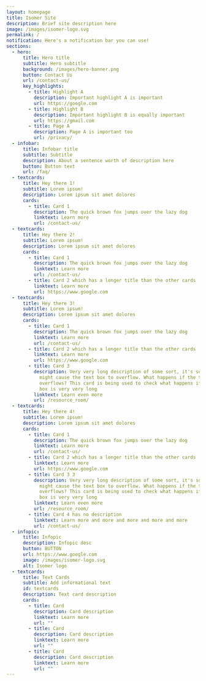 ```yaml
---
layout: homepage
title: Isomer Site
description: Brief site description here
image: /images/isomer-logo.svg
permalink: /
notification: Here's a notification bar you can use!
sections:
  - hero:
      title: Hero title
      subtitle: Hero subtitle
      background: /images/hero-banner.png
      button: Contact Us
      url: /contact-us/
      key_highlights:
        - title: Highlight A
          description: Important highlight A is important
          url: https://google.com
        - title: Highlight B
          description: Important highlight B is equally important
          url: https://gmail.com
        - title: Page A
          description: Page A is important too
          url: /privacy/
  - infobar:
      title: Infobar title
      subtitle: Subtitle
      description: About a sentence worth of description here
      button: Button text
      url: /faq/
  - textcards:
      title: Hey there 1!
      subtitle: Lorem ipsum!
      description: Lorem ipsum sit amet dolores
      cards:
        - title: Card 1
          description: The quick brown fox jumps over the lazy dog
          linktext: Learn more
          url: /contact-us/
  - textcards:
      title: Hey there 2!
      subtitle: Lorem ipsum!
      description: Lorem ipsum sit amet dolores
      cards:
        - title: Card 1
          description: The quick brown fox jumps over the lazy dog
          linktext: Learn more
          url: /contact-us/
        - title: Card 2 which has a longer title than the other cards
          linktext: Learn more
          url: https://www.google.com
  - textcards:
      title: Hey there 3!
      subtitle: Lorem ipsum!
      description: Lorem ipsum sit amet dolores
      cards:
        - title: Card 1
          description: The quick brown fox jumps over the lazy dog
          linktext: Learn more
          url: /contact-us/
        - title: Card 2 which has a longer title than the other cards
          linktext: Learn more
          url: https://www.google.com
        - title: Card 3
          description: Very very long description of some sort, it's so long that this
            might cause the text box to overflow. What happens if the text box
            overflows? This card is being used to check what happens if the text
            box is very very long
          linktext: Learn even more
          url: /resource_room/
  - textcards:
      title: Hey there 4!
      subtitle: Lorem ipsum!
      description: Lorem ipsum sit amet dolores
      cards:
        - title: Card 1
          description: The quick brown fox jumps over the lazy dog
          linktext: Learn more
          url: /contact-us/
        - title: Card 2 which has a longer title than the other cards
          linktext: Learn more
          url: https://www.google.com
        - title: Card 3 3
          description: Very very long description of some sort, it's so long that this
            might cause the text box to overflow. What happens if the text box
            overflows? This card is being used to check what happens if the text
            box is very very long
          linktext: Learn even more
          url: /resource_room/
        - title: Card 4 has no description
          linktext: Learn more and more and more and more and more
          url: /contact-us/
  - infopic:
      title: Infopic
      description: Infopic desc
      button: BUTTON
      url: https://www.google.com
      image: /images/isomer-logo.svg
      alt: Isomer logo
  - textcards:
      title: Text Cards
      subtitle: Add informational text
      id: textcards
      description: Text card description
      cards:
        - title: Card
          description: Card description
          linktext: Learn more
          url: ""
        - title: Card
          description: Card description
          linktext: Learn more
          url: ""
        - title: Card
          description: Card description
          linktext: Learn more
          url: ""
---
```

